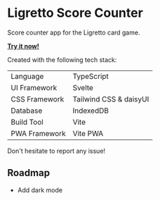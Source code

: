 # Ligretto Score Counter

Score counter app for the Ligretto card game.

[**Try it now!**](https://ligretto-score-counter.com/)

Created with the following tech stack:

|               |                        |
| ------------- | ---------------------- |
| Language      | TypeScript             |
| UI Framework  | Svelte                 |
| CSS Framework | Tailwind CSS & daisyUI |
| Database      | IndexedDB              |
| Build Tool    | Vite                   |
| PWA Framework | Vite PWA               |

Don't hesitate to report any issue!

## Roadmap

- Add dark mode

